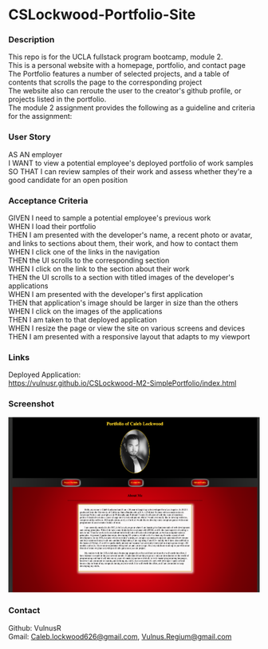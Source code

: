 # CSLockwood-Portfolio-Site


### Description
This repo is for the UCLA fullstack program bootcamp, module 2. <br>
This is a personal website with a homepage, portfolio, and contact page<br>
The Portfolio features a number of selected projects, and a table of contents that scrolls the page to the corresponding project<br>
The website also can reroute the user to the creator's github profile, or projects listed in the portfolio.<br>
The module 2 assignment provides the following as a guideline and criteria for the assignment:


### User Story
AS AN employer<br>
I WANT to view a potential employee's deployed portfolio of work samples<br>
SO THAT I can review samples of their work and assess whether they're a good candidate for an open position<br>


### Acceptance Criteria
GIVEN I need to sample a potential employee's previous work<br>
WHEN I load their portfolio<br>
THEN I am presented with the developer's name, a recent photo or avatar, and links to sections about them, their work, and how to contact them<br>
WHEN I click one of the links in the navigation<br>
THEN the UI scrolls to the corresponding section<br>
WHEN I click on the link to the section about their work<br>
THEN the UI scrolls to a section with titled images of the developer's applications<br>
WHEN I am presented with the developer's first application<br>
THEN that application's image should be larger in size than the others<br>
WHEN I click on the images of the applications<br>
THEN I am taken to that deployed application<br>
WHEN I resize the page or view the site on various screens and devices<br>
THEN I am presented with a responsive layout that adapts to my viewport


### Links

Deployed Application:<br>
https://vulnusr.github.io/CSLockwood-M2-SimplePortfolio/index.html


### Screenshot

![Screen Shot of the Module 2 project a portfolio homepage](./assets/Images/READMEss.png "Module 2 homepage")

### Contact

Github: VulnusR<br>
Gmail: Caleb.lockwood626@gmail.com, Vulnus.Regium@gmail.com